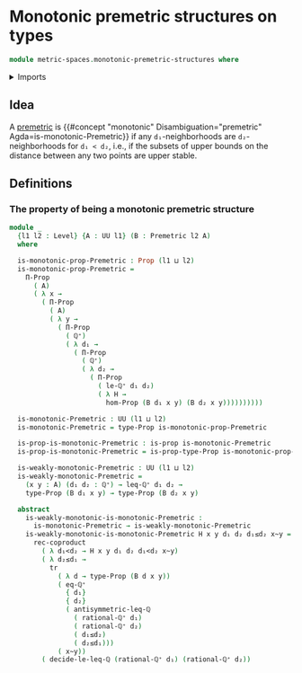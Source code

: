 # Monotonic premetric structures on types

```agda
module metric-spaces.monotonic-premetric-structures where
```

<details><summary>Imports</summary>

```agda
open import elementary-number-theory.inequality-rational-numbers
open import elementary-number-theory.positive-rational-numbers
open import elementary-number-theory.strict-inequality-rational-numbers

open import foundation.action-on-identifications-functions
open import foundation.coproduct-types
open import foundation.propositions
open import foundation.transport-along-identifications
open import foundation.universe-levels

open import metric-spaces.premetric-structures
```

</details>

## Idea

A [premetric](metric-spaces.premetric-structures.md) is
{{#concept "monotonic" Disambiguation="premetric" Agda=is-monotonic-Premetric}}
if any `d₁`-neighborhoods are `d₂`-neighborhoods for `d₁ < d₂`, i.e., if the
subsets of upper bounds on the distance between any two points are upper stable.

## Definitions

### The property of being a monotonic premetric structure

```agda
module _
  {l1 l2 : Level} {A : UU l1} (B : Premetric l2 A)
  where

  is-monotonic-prop-Premetric : Prop (l1 ⊔ l2)
  is-monotonic-prop-Premetric =
    Π-Prop
      ( A)
      ( λ x →
        ( Π-Prop
          ( A)
          ( λ y →
            ( Π-Prop
              ( ℚ⁺)
              ( λ d₁ →
                ( Π-Prop
                  ( ℚ⁺)
                  ( λ d₂ →
                    ( Π-Prop
                      ( le-ℚ⁺ d₁ d₂)
                      ( λ H →
                        hom-Prop (B d₁ x y) (B d₂ x y))))))))))

  is-monotonic-Premetric : UU (l1 ⊔ l2)
  is-monotonic-Premetric = type-Prop is-monotonic-prop-Premetric

  is-prop-is-monotonic-Premetric : is-prop is-monotonic-Premetric
  is-prop-is-monotonic-Premetric = is-prop-type-Prop is-monotonic-prop-Premetric

  is-weakly-monotonic-Premetric : UU (l1 ⊔ l2)
  is-weakly-monotonic-Premetric =
    (x y : A) (d₁ d₂ : ℚ⁺) → leq-ℚ⁺ d₁ d₂ →
    type-Prop (B d₁ x y) → type-Prop (B d₂ x y)

  abstract
    is-weakly-monotonic-is-monotonic-Premetric :
      is-monotonic-Premetric → is-weakly-monotonic-Premetric
    is-weakly-monotonic-is-monotonic-Premetric H x y d₁ d₂ d₁≤d₂ x~y =
      rec-coproduct
        ( λ d₁<d₂ → H x y d₁ d₂ d₁<d₂ x~y)
        ( λ d₂≤d₁ →
          tr
            ( λ d → type-Prop (B d x y))
            ( eq-ℚ⁺
              { d₁}
              { d₂}
              ( antisymmetric-leq-ℚ
                ( rational-ℚ⁺ d₁)
                ( rational-ℚ⁺ d₂)
                ( d₁≤d₂)
                ( d₂≤d₁)))
            ( x~y))
        ( decide-le-leq-ℚ (rational-ℚ⁺ d₁) (rational-ℚ⁺ d₂))
```
